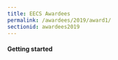 ```yaml
---
title: EECS Awardees
permalink: /awardees/2019/award1/
sectionid: awardees2019
---
```


#### Getting started
